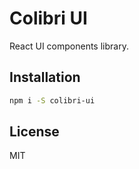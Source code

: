 # Colibri UI

React UI components library.

## Installation

```sh
npm i -S colibri-ui
```

## License

MIT